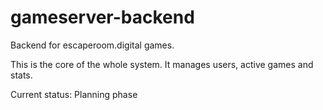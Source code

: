 # gameserver-backend
Backend for escaperoom.digital games.

This is the core of the whole system. It manages users, active games and stats.

Current status: Planning phase